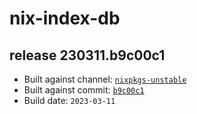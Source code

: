 # nix-index-db
## release 230311.b9c00c1
- Built against channel: [`nixpkgs-unstable`](https://github.com/nixos/nixpkgs/tree/nixpkgs-unstable)
- Built against commit: [`b9c00c1`](https://github.com/NixOS/nixpkgs/commit/b9c00c1d41ccd6385da243415299b39aa73357be)
- Build date: `2023-03-11`
